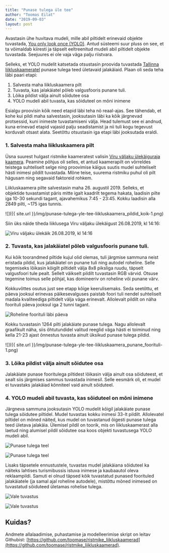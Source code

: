 ```yaml
---
title: "Punase tulega üle tee"
author: "Toomas Eilat"
date: "2019-09-03"
layout: post
---
```









Avastasin ühe huvitava mudeli, mille abil piltidelt erinevaid objekte tuvastada, [You only look once (YOLO)](https://pjreddie.com/darknet/yolo/). Antud süsteemi suur pluss on see, et ta võimaldab kiiresti ja täpselt eeltreenitud mudeli abil piltidelt objekte tuvastada. Seejuures ei ole vaja väga palju riistvara.

Selleks, et YOLO mudelit katsetada otsustasin proovida tuvastada [Tallinna liikluskaameratel](http://ristmikud.tallinn.ee/) punase tulega teed ületavaid jalakäiaid. Plaan oli seda teha läbi paari etapi:

1. Salvesta maha liikluskaamera pilt
2. Tuvasta, kas jalakäiatel põleb valgusfooris punane tuli.
3. Lõika pildist välja ainult sõidutee osa
4. YOLO mudeli abil tuvasta, kas sõiduteel on mõni inimene

Esialgu proovisin kõik need etapid läbi teha nö reaal-ajas. See tähendab, et kohe kui pildi maha salvestasin, jooksutasin läbi ka kõik järgnevad protsessid, kuni inimeste tuvastamiseni välja. Head tulemust see ei andnud, kuna erinevad etapid vajasid palju seadistamist ja nii tuli kogu tegevust korduvalt otsast alata. Seetõttu otsustasin iga etapi läbi jooksutada eraldi.


### 1. Salvesta maha liikluskaamera pilt




Üsna suurest hulgast ristmike kaameratest valisin [Viru väljaku ülekäiguraja kaamera](http://ristmikud.tallinn.ee/last/cam104.jpg). Peamine põhjus oli selles, et antud kaamerapilt on võrreldes teistega suhteliselt selge ning proovimise käigus suutis mudel suhteliselt hästi inimesi pildilt tuvastada. Mõne teise, suurema ristmiku puhul oli pilt hägusam ning segavaid faktoreid rohkem.

Liikluskaamera pilte salvestasin maha 26. augustil 2019. Selleks, et objektide tuvastamist päris mitte igalt kaadrilt tegema hakata, laadisin pilte iga 10-30 sekundi tagant, ajavahemikus 7:45 - 23:45. Kokku laadisin alla 2849 pilti, ~175 igas tunnis. 

![]({{ site.url }}/img/punase-tulega-yle-tee-liikluskaamera_pildid_koik-1.png)

Siin üks näide tiheda liiklusega Viru väljaku ülekäigust 26.08.2019, kl 14:16:

![Viru väljaku ülekäik 26.08.2019, kl 14:16](https://github.com/toomase/toomase.github.io/raw/master/img/viru_valjak_1.jpg)


### 2. Tuvasta, kas jalakäiatel põleb valgusfooris punane tuli.

Kui kõik toorandmed piltide kujul olid olemas, tuli järgmise sammuna neist eristada pildid, kus jalakäiatel on punane tuli ning autodel roheline. Selle tegemiseks lõikasin kõigilt piltidelt välja 8x8 piksliga ruudu, täpselt valgusfoori tule pealt. Sellelt väikselt pildilt tuvastasin RGB värvid. Otsuse tegemine toimus selle põhjal, kas domineeriv on roheline või punane värv.

Kokkuvõttes osutus just see etapp kõige keerulisemaks. Seda seetõttu, et päeva jooksul erinevas päikesevalguses paistab foori tuli nendel suhteliselt madala kvaliteediga piltidelt välja väga erinevalt. Allolevalt pildilt on näha foorituli päeva jooksul iga 2 tunni tagant.



![Roheline foorituli läbi päeva](https://github.com/toomase/toomase.github.io/raw/master/img/auto-foor-roheline.jpg)




Kokku tuvastasin 1264 pilti jalakäiate punase tulega. Nagu allolevalt graafikult näha, siis õhtutundidel valitud reeglid väga hästi ei toiminud ning kella 21-23 ajast õnnestus tuvasta ainult üksikud punase tulega pildid.

![]({{ site.url }}/img/punase-tulega-yle-tee-liikluskaamera_punane_foorituli-1.png)


### 3. Lõika pildist välja ainult sõidutee osa

Jalakäiate punase fooritulega piltidest lõikasin välja ainult osa sõiduteest, et sealt siis järgmises sammus tuvastada inimesil. Selle eesmärk oli, et mudel ei tuvastaks jalakäiad kõnniteel vaid ainult sõiduteel.


### 4. YOLO mudeli abil tuvasta, kas sõiduteel on mõni inimene




Järgneva sammuna jooksutasin YOLO mudelit kõigil jalakäiate punase tulega sõidutee piltidel. Mudel tuvastas kokku inimesi 33-lt pildilt. Allolevatel piltidel on mõned näited, kus mudel on tuvastanud õigesti punase tulega teed ületava jalakäia. Ülemisel pildil on toorik, mis on liikluskaamerast alla laetud ning alumisel pildil sõidutee osa koos objekti tuvastusega YOLO mudeli abil.




![Punase tulega teel](https://github.com/toomase/toomase.github.io/raw/master/img/punas-tulega-teel-1.jpg)

![Punase tulega teel](https://github.com/toomase/toomase.github.io/raw/master/img/punas-tulega-teel-2.jpg)

Lisaks täpsetele ennustustele, tuvastas mudel jalakäiana sõiduteel ka näiteks lahtises turismibussis istuva inimese ja kaubaautol oleva reklaampildi. Samuti ei olnud täpsed kõik tuvastatud punased foorituled jalakäiatele (ja samal ajal roheline autodele), mistõttu mõned inimesed on tuvastatud sõiduteed ületamas rohelise tulega.





![Vale tuvastus](https://github.com/toomase/toomase.github.io/raw/master/img/punas-tulega-teel-vale-1.jpg)

![Vale tuvastus](https://github.com/toomase/toomase.github.io/raw/master/img/punas-tulega-teel-vale-2.jpg)


## Kuidas?
Andmete allalaadimise, puhastamise ja modelleerimise skript on leitav Githubist: [https://github.com/toomase/ristmike_liikluskaamerad](https://github.com/toomase/ristmike_liikluskaamerad).
